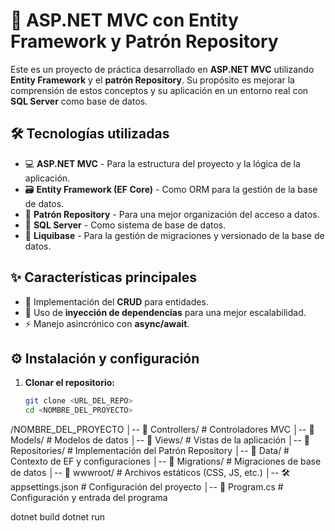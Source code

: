 # 🚀 ASP.NET MVC con Entity Framework y Patrón Repository

Este es un proyecto de práctica desarrollado en **ASP.NET MVC** utilizando **Entity Framework** y el **patrón Repository**. Su propósito es mejorar la comprensión de estos conceptos y su aplicación en un entorno real con **SQL Server** como base de datos.

## 🛠️ Tecnologías utilizadas

- 💻 **ASP.NET MVC** - Para la estructura del proyecto y la lógica de la aplicación.
- 🗃️ **Entity Framework (EF Core)** - Como ORM para la gestión de la base de datos.
- 📂 **Patrón Repository** - Para una mejor organización del acceso a datos.
- 🏦 **SQL Server** - Como sistema de base de datos.
- 🔄 **Liquibase** - Para la gestión de migraciones y versionado de la base de datos.

## ✨ Características principales

- 📝 Implementación del **CRUD** para entidades.
- 🔌 Uso de **inyección de dependencias** para una mejor escalabilidad.
- ⚡ Manejo asincrónico con **async/await**.

## ⚙️ Instalación y configuración

1. **Clonar el repositorio:**
   ```sh
   git clone <URL_DEL_REPO>
   cd <NOMBRE_DEL_PROYECTO>

/NOMBRE_DEL_PROYECTO
│-- 📂 Controllers/        # Controladores MVC
│-- 📂 Models/            # Modelos de datos
│-- 📂 Views/             # Vistas de la aplicación
│-- 📂 Repositories/      # Implementación del Patrón Repository
│-- 📂 Data/             # Contexto de EF y configuraciones
│-- 📂 Migrations/       # Migraciones de base de datos
│-- 📂 wwwroot/          # Archivos estáticos (CSS, JS, etc.)
│-- 🛠️ appsettings.json  # Configuración del proyecto
│-- 🚀 Program.cs        # Configuración y entrada del programa

dotnet build
dotnet run

